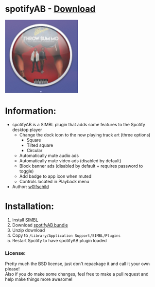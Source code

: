 # spotifyAB - [Download](https://github.com/w0lfschild/spotifyAB/raw/master/build/spotifyAB.zip)

![preview](spotifyAB.png) 

# Information:

- spotifyAB is a SIMBL plugin that adds some features to the Spotify desktop player
    - Change the dock icon to the now playing track art (three options)
        - Square
        - Tilted square
        - Circular
    - Automatically mute audio ads
    - Automatically mute video ads (disabled by default)
    - Block banner ads (disabled by default + requires password to toggle)
    - Add badge to app icon when muted
    - Controls located in Playback menu
- Author: [w0lfschild](https://github.com/w0lfschild)

# Installation:

1. Install [SIMBL](https://github.com/w0lfschild/SIMBLPlugins/raw/master/SIMBLInstaller/SIMBLInstaller.zip)
2. Download [spotifyAB bundle](https://github.com/w0lfschild/spotifyAB/raw/master/build/spotifyAB.zip)
3. Unzip download
4. Copy to ``/Library/Application Support/SIMBL/Plugins``
5. Restart Spotify to have spotifyAB plugin loaded

### License:
Pretty much the BSD license, just don't repackage it and call it your own please!    
Also if you do make some changes, feel free to make a pull request and help make things more awesome!

